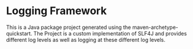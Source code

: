 Logging Framework
========

This is a Java package project generated using the maven-archetype-quickstart.
The Project is a custom implementation of SLF4J and provides different log levels as well as logging at these different
log levels.
